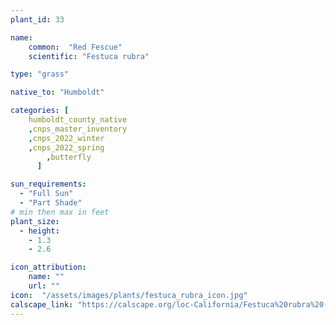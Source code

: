 ```yaml
---
plant_id: 33

name: 
    common:  "Red Fescue"   
    scientific: "Festuca rubra"   

type: "grass"

native_to: "Humboldt"

categories: [
    humboldt_county_native
    ,cnps_master_inventory
    ,cnps_2022_winter
    ,cnps_2022_spring
        ,butterfly
      ]

sun_requirements:
  - "Full Sun"
  - "Part Shade"
# min then max in feet
plant_size:
  - height: 
    - 1.3
    - 2.6

icon_attribution: 
    name: ""
    url: ""
icon:  "/assets/images/plants/festuca_rubra_icon.jpg"
calscape_link: "https://calscape.org/loc-California/Festuca%20rubra%20(Red%20Fescue)"
---
```


